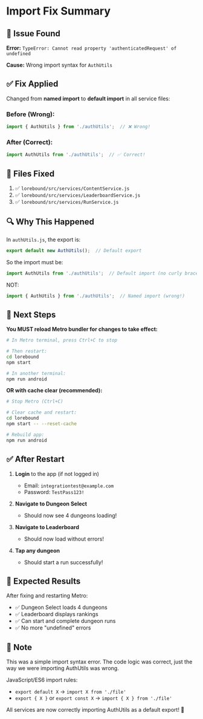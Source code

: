 # Import Fix Summary

## 🐛 Issue Found

**Error:** `TypeError: Cannot read property 'authenticatedRequest' of undefined`

**Cause:** Wrong import syntax for `AuthUtils`

## ✅ Fix Applied

Changed from **named import** to **default import** in all service files:

### Before (Wrong):
```javascript
import { AuthUtils } from './authUtils';  // ❌ Wrong!
```

### After (Correct):
```javascript
import AuthUtils from './authUtils';  // ✅ Correct!
```

## 📁 Files Fixed

1. ✅ `lorebound/src/services/ContentService.js`
2. ✅ `lorebound/src/services/LeaderboardService.js`
3. ✅ `lorebound/src/services/RunService.js`

## 🔍 Why This Happened

In `authUtils.js`, the export is:
```javascript
export default new AuthUtils();  // Default export
```

So the import must be:
```javascript
import AuthUtils from './authUtils';  // Default import (no curly braces)
```

NOT:
```javascript
import { AuthUtils } from './authUtils';  // Named import (wrong!)
```

## 🚀 Next Steps

**You MUST reload Metro bundler for changes to take effect:**

```bash
# In Metro terminal, press Ctrl+C to stop

# Then restart:
cd lorebound
npm start

# In another terminal:
npm run android
```

**OR with cache clear (recommended):**

```bash
# Stop Metro (Ctrl+C)

# Clear cache and restart:
cd lorebound
npm start -- --reset-cache

# Rebuild app:
npm run android
```

## ✅ After Restart

1. **Login** to the app (if not logged in)
   - Email: `integrationtest@example.com`
   - Password: `TestPass123!`

2. **Navigate to Dungeon Select**
   - Should now see 4 dungeons loading!

3. **Navigate to Leaderboard**
   - Should now load without errors!

4. **Tap any dungeon**
   - Should start a run successfully!

## 🎯 Expected Results

After fixing and restarting Metro:

- ✅ Dungeon Select loads 4 dungeons
- ✅ Leaderboard displays rankings
- ✅ Can start and complete dungeon runs
- ✅ No more "undefined" errors

## 📝 Note

This was a simple import syntax error. The code logic was correct, just the way we were importing AuthUtils was wrong.

JavaScript/ES6 import rules:
- `export default X` → `import X from './file'`
- `export { X }` or `export const X` → `import { X } from './file'`

All services are now correctly importing AuthUtils as a default export! 🎉

